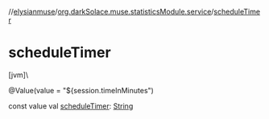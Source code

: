 //[elysianmuse](../../index.md)/[org.darkSolace.muse.statisticsModule.service](index.md)/[scheduleTimer](schedule-timer.md)

# scheduleTimer

[jvm]\

@Value(value = "${session.timeInMinutes")

const value val [scheduleTimer](schedule-timer.md): [String](https://kotlinlang.org/api/latest/jvm/stdlib/kotlin/-string/index.html)

